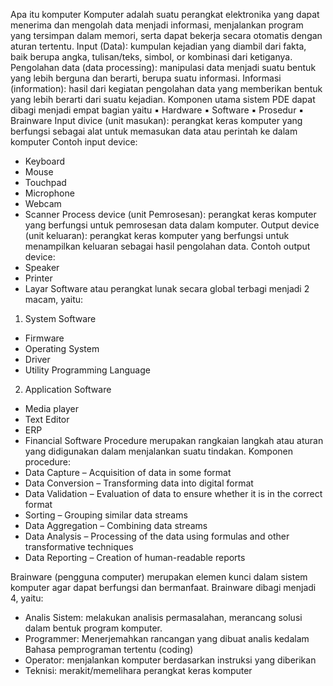 Apa itu komputer
Komputer adalah suatu perangkat elektronika yang dapat menerima dan mengolah data menjadi informasi, menjalankan program yang tersimpan dalam memori, serta dapat bekerja secara otomatis dengan aturan tertentu.
Input (Data): kumpulan kejadian yang diambil dari fakta, baik berupa angka, tulisan/teks, simbol, or kombinasi dari ketiganya.
Pengolahan data (data processing): manipulasi data menjadi suatu bentuk yang lebih berguna dan berarti, berupa suatu informasi.
Informasi (information): hasil dari kegiatan pengolahan data yang memberikan bentuk yang lebih berarti dari suatu kejadian. 
Komponen utama sistem PDE dapat dibagi menjadi empat bagian yaitu
▪ Hardware
▪ Software
▪ Prosedur
▪ Brainware
Input divice (unit masukan): perangkat keras komputer yang berfungsi sebagai alat untuk memasukan data atau perintah ke dalam komputer
Contoh input device:
- Keyboard
- Mouse
- Touchpad
- Microphone
- Webcam
- Scanner
Process device (unit Pemrosesan): perangkat keras komputer yang berfungsi untuk pemrosesan data dalam komputer.
Output device (unit keluaran): perangkat keras komputer yang berfungsi untuk menampilkan keluaran sebagai hasil pengolahan data. 
Contoh output device:
- Speaker 
- Printer
- Layar
Software atau perangkat lunak secara global terbagi menjadi 2 macam, yaitu:
1.  System Software
- Firmware
- Operating System
- Driver
- Utility
Programming Language
2. Application Software
- Media player
- Text Editor
- ERP
- Financial Software
Procedure merupakan rangkaian langkah atau aturan yang didigunakan dalam menjalankan suatu tindakan. 
Komponen procedure: 
- Data Capture – Acquisition of data in some format
- Data Conversion – Transforming data into digital format
- Data Validation – Evaluation of data to ensure whether it is in the correct format
- Sorting – Grouping similar data streams
- Data Aggregation – Combining data streams
- Data Analysis – Processing of the data using formulas and other transformative techniques
- Data Reporting – Creation of human-readable reports

Brainware (pengguna computer) merupakan elemen kunci dalam sistem komputer agar dapat berfungsi dan bermanfaat.
Brainware dibagi menjadi 4, yaitu: 
- Analis Sistem: melakukan analisis permasalahan, merancang solusi dalam bentuk program komputer.
- Programmer: Menerjemahkan rancangan yang dibuat analis kedalam Bahasa pemprograman tertentu (coding)
- Operator: menjalankan komputer berdasarkan instruksi yang diberikan
- Teknisi: merakit/memelihara perangkat keras komputer
